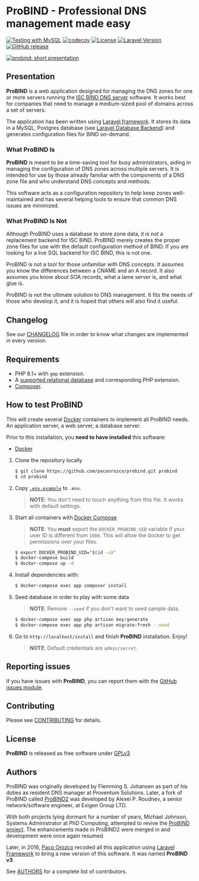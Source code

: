 # ProBIND - Professional DNS management made easy

[![Testing with MySQL](https://github.com/pacoorozco/probind/actions/workflows/run-tests.yml/badge.svg)](https://github.com/pacoorozco/probind/actions/workflows/run-tests.yml)
[![codecov](https://codecov.io/gh/pacoorozco/probind/branch/main/graph/badge.svg?token=QdsFi3KlTY)](https://codecov.io/gh/pacoorozco/probind)
[![License](https://img.shields.io/github/license/pacoorozco/probind.svg)](LICENSE)
[![Laravel Version](https://img.shields.io/badge/Laravel-10.x-purple.svg)](https://laravel.com/docs)
[![GitHub release](https://img.shields.io/github/release/pacoorozco/probind.svg?style=flat-square)](https://github.com/pacoorozco/probind/releases)

[![probind: short presentation](https://img.youtube.com/vi/_iaZ3UG3zug/0.jpg)](http://www.youtube.com/watch?v=_iaZ3UG3zug)
 	
## Presentation

**ProBIND** is a web application designed for managing the DNS zones for one or more servers running the [ISC BIND DNS server](https://www.isc.org/downloads/bind/) software. It works best for companies that need to manage a medium-sized pool of domains across a set of servers.

The application has been written using [Laravel framework](https://www.laravel.com/docs). It stores its data in a MySQL, Postgres database (see [Laravel Database Backend](https://www.laravel.com/docs)) and generates configuration files for BIND on-demand.

### What ProBIND Is

**ProBIND** is meant to be a time-saving tool for busy administrators, aiding in managing the configuration of DNS zones across multiple servers. It is intended for use by those already familiar with the components of a DNS zone file and who understand DNS concepts and methods.

This software acts as a configuration repository to help keep zones well-maintained and has several helping tools to ensure that common DNS issues are minimized.

### What ProBIND Is Not

Although ProBIND uses a database to store zone data, it is not a replacement backend for ISC BIND. ProBIND merely creates the proper zone files for use with the default configuration method of BIND. If you are looking for a live SQL backend for ISC BIND, this is not one.

ProBIND is not a tool for those unfamiliar with DNS concepts. It assumes you know the differences between a CNAME and an A record. It also assumes you know about SOA records, what a lame server is, and what glue is.

ProBIND is not the ultimate solution to DNS management. It fits the needs of those who develop it, and it is hoped that others will also find it useful.

## Changelog

See our [CHANGELOG](CHANGELOG.md) file in order to know what changes are implemented in every version.

## Requirements

* PHP 8.1+ with `gmp` extension.
* A [supported relational database](https://laravel.com/docs) and corresponding PHP extension.
* [Composer](https://getcomposer.org/download/).

## How to test ProBIND
This will create several [Docker](https://www.docker.com/) containers to implement all ProBIND needs. An application server, a web server, a database server.

Prior to this installation, you **need to have installed** this software:

* [Docker](https://www.docker.com/)

1. Clone the repository locally

    ```bash
    $ git clone https://github.com/pacoorozco/probind.git probind
    $ cd probind
    ```

1. Copy [`.env.example`](.env.example) to `.env`.

    > **NOTE**: You don't need to touch anything from this file. It works with default settings.

1. Start all containers with [Docker Compose](https://docs.docker.com/compose/)

    > **NOTE**: You **must** export the `DOCKER_PROBIND_UID` variable if your user ID is different from `1000`. This will allow the docker to get permissions over your files.

    ```bash
    $ export DOCKER_PROBIND_UID="$(id -u)"
    $ docker-compose build
    $ docker-compose up -d
    ```
   
1. Install dependencies with:

    ```bash
    $ docker-compose exec app composer install
    ```

1. Seed database in order to play with some data

    > **NOTE**: Remove `--seed` if you don't want to seed sample data.

    ```bash
    $ docker-compose exec app php artisan key:generate 
    $ docker-compose exec app php artisan migrate:fresh --seed
   ```
    
1. Go to `http://localhost/install` and finish **ProBIND** installation. Enjoy!

   > **NOTE**: Default credentials are `admin/secret`.

## Reporting issues

If you have issues with **ProBIND**, you can report them with the [GitHub issues module](https://github.com/pacoorozco/probind/issues).

## Contributing

Please see [CONTRIBUTING](CONTRIBUTING.md) for details.

## License

**ProBIND** is released as free software under [GPLv3](http://www.gnu.org/licenses/gpl-3.0.html)

## Authors

ProBIND was originally developed by Flemming S. Johansen as part of his duties as resident DNS manager at Proventum Solutions.  Later, a fork of ProBIND called [ProBIND2](https://sourceforge.net/projects/probind2) was developed by Alexei P. Roudnev, a senior network/software engineer, at Exigen Group LTD.

With both projects lying dormant for a number of years, Michael Johnson, Systems Administrator at PhD Computing, attempted to revive the [ProBIND project](https://sourceforge.net/projects/probind). The enhancements made in ProBIND2 were merged in and development were once again resumed.

Later, in 2016, [Paco Orozco](http://pacoorozco.info) recoded all this application using [Laravel Framework](https://laravel.com/) to bring a new version of this software. It was named **ProBIND v3**.

See [AUTHORS](AUTHORS) for a complete list of contributors.
